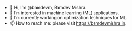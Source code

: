 - 👋 Hi, I’m @bamdevm, Bamdev Mishra.
- 👀 I’m interested in machine learning (ML) applications.
- 🌱 I’m currently working on optimization techniques for ML.
- 📫 How to reach me: please visit https://bamdevmishra.in. 

<!---
bamdevm/bamdevm is a ✨ special ✨ repository because its `README.md` (this file) appears on your GitHub profile.
You can click the Preview link to take a look at your changes.
--->
